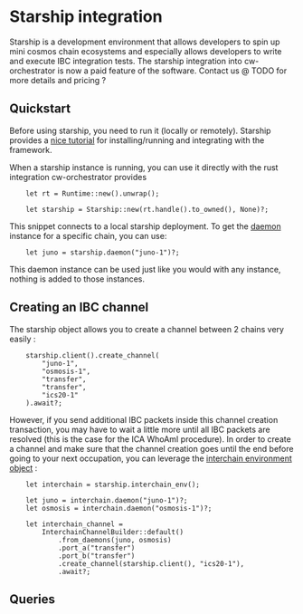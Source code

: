 
# Starship integration

Starship is a development environment that allows developers to spin up mini cosmos chain ecosystems and especially allows developers to write and execute IBC integration tests. 
The starship integration into cw-orchestrator is now a paid feature of the software. Contact us @ TODO for more details and pricing ? 

## Quickstart

Before using starship, you need to run it (locally or remotely). Starship provides a [nice tutorial](https://starship.cosmology.tech/) for installing/running and integrating with the framework.

When a starship instance is running, you can use it directly with the rust integration cw-orchestrator provides

```rust,ignore
    let rt = Runtime::new().unwrap();

    let starship = Starship::new(rt.handle().to_owned(), None)?;
```

This snippet connects to a local starship deployment. To get the [daemon](./daemon.md) instance for a specific chain, you can use: 
```rust,ignore
    let juno = starship.daemon("juno-1")?;
```

This daemon instance can be used just like you would with any instance, nothing is added to those instances.

## Creating an IBC channel

The starship object allows you to create a channel between 2 chains very easily : 

```rust,ignore
    starship.client().create_channel(
        "juno-1", 
        "osmosis-1", 
        "transfer",
        "transfer", 
        "ics20-1"
    ).await?;
```

However, if you send additional IBC packets inside this channel creation transaction, you may have to wait a little more until all IBC packets are resolved (this is the case for the ICA WhoAmI procedure). 
In order to create a channel and make sure that the channel creation goes until the end before going to your next occupation, you can leverage the [interchain environment object](../interchain/index.md ) :


```rust,ignore
    let interchain = starship.interchain_env();

    let juno = interchain.daemon("juno-1")?;
    let osmosis = interchain.daemon("osmosis-1")?;

    let interchain_channel = 
        InterchainChannelBuilder::default()
            .from_daemons(juno, osmosis)
            .port_a("transfer")
            .port_b("transfer")
            .create_channel(starship.client(), "ics20-1"),
            .await?;
``` 


## Queries
